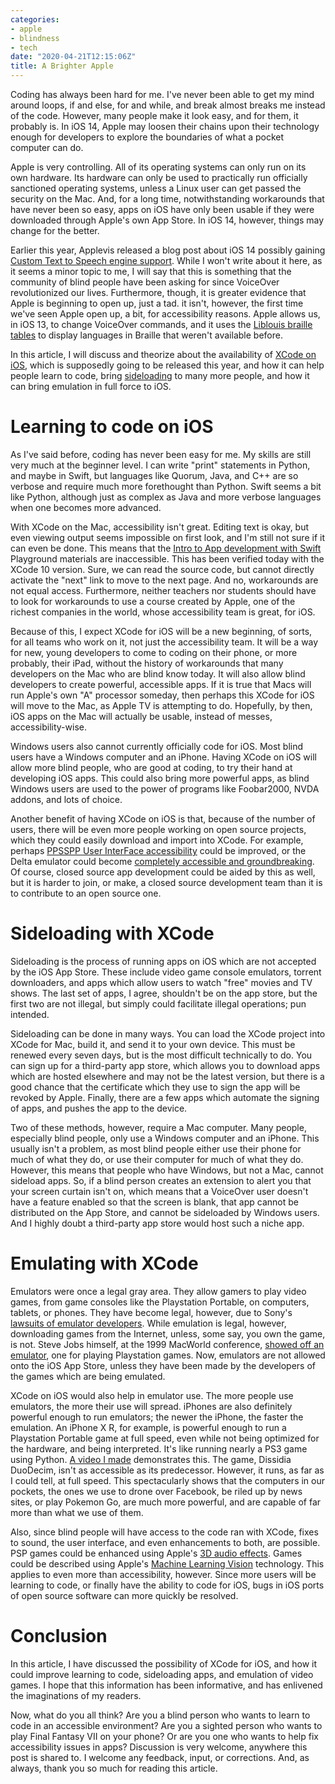 ```yaml
---
categories:
- apple
- blindness
- tech
date: "2020-04-21T12:15:06Z"
title: A Brighter Apple
---
```


Coding has always been hard for me. I've never been able to get my mind
around loops, if and else, for and while, and break almost breaks me
instead of the code. However, many people make it look easy, and for
them, it probably is. In iOS 14, Apple may loosen their chains upon
their technology enough for developers to explore the boundaries of what
a pocket computer can do.

Apple is very controlling. All of its operating systems can only run
on its own hardware. Its hardware can only be used to practically run
officially sanctioned operating systems, unless a Linux user can get
passed the security on the Mac. And, for a long time, notwithstanding
workarounds that have never been so easy, apps on iOS have only been
usable if they were downloaded through Apple's own App Store. In iOS
14, however, things may change for the better.

Earlier this year, Applevis released a blog post about iOS 14 possibly
gaining [Custom Text to Speech engine
support](https://www.applevis.com/blog/apple-reported-be-exploring-ways-let-developers-provide-custom-text-speech-synthesizers-ios).
While I won't write about it here, as it seems a minor topic to me, I
will say that this is something that the community of blind people
have been asking for since VoiceOver revolutionized our lives.
Furthermore, though, it is greater evidence that Apple is beginning to
open up, just a tad. it isn't, however, the first time we've seen
Apple open up, a bit, for accessibility reasons. Apple allows us, in
iOS 13, to change VoiceOver commands, and it uses the [Liblouis
braille tables](http://liblouis.org) to display languages in Braille
that weren't available before.

In this article, I will discuss and theorize about the availability of
[XCode on
iOS](https://www.macrumors.com/2020/04/21/rumor-mobile-version-of-xcode-for-ipad/),
which is supposedly going to be released this year, and how it can help
people learn to code, bring
[sideloading](https://en.wikipedia.org/wiki/Sideloading) to many more
people, and how it can bring emulation in full force to iOS.

Learning to code on iOS
=======================

As I've said before, coding has never been easy for me. My skills are
still very much at the beginner level. I can write "print" statements in
Python, and maybe in Swift, but languages like Quorum, Java, and C++ are
so verbose and require much more forethought than Python. Swift seems a
bit like Python, although just as complex as Java and more verbose
languages when one becomes more advanced.

With XCode on the Mac, accessibility isn't great. Editing text is okay,
but even viewing output seems impossible on first look, and I'm still
not sure if it can even be done. This means that the [Intro to App
development with Swift](https://books.apple.com/book/id1118575552)
Playground materials are inaccessible. This has been verified today with
the XCode 10 version. Sure, we can read the source code, but cannot
directly activate the "next" link to move to the next page. And no,
workarounds are not equal access. Furthermore, neither teachers nor
students should have to look for workarounds to use a course created by
Apple, one of the richest companies in the world, whose accessibility
team is great, for iOS.

Because of this, I expect XCode for iOS will be a new beginning, of
sorts, for all teams who work on it, not just the accessibility team. It
will be a way for new, young developers to come to coding on their
phone, or more probably, their iPad, without the history of workarounds
that many developers on the Mac who are blind know today. It will also
allow blind developers to create powerful, accessible apps. If it is
true that Macs will run Apple's own "A" processor someday, then perhaps
this XCode for iOS will move to the Mac, as Apple TV is attempting to
do. Hopefully, by then, iOS apps on the Mac will actually be usable,
instead of messes, accessibility-wise.

Windows users also cannot currently officially code for iOS. Most blind
users have a Windows computer and an iPhone. Having XCode on iOS will
allow more blind people, who are good at coding, to try their hand at
developing iOS apps. This could also bring more powerful apps,
as blind Windows users are used to the power of programs like
Foobar2000, NVDA addons, and lots of choice.

Another benefit of having XCode on iOS is that, because of the number
of users, there will be even more people working on open source
projects, which they could easily download and import into XCode. For
example, perhaps [PPSSPP User InterFace
accessibility](https://github.com/hrydgard/ppsspp/issues/11696) could
be improved, or the Delta emulator could become [completely accessible
and
groundbreaking](https://github.com/rileytestut/DeltaCore/issues/13).
Of course, closed source app development could be aided by this as
well, but it is harder to join, or make, a closed source development
team than it is to contribute to an open source one.

Sideloading with XCode
======================

Sideloading is the process of running apps on iOS which are not accepted
by the iOS App Store. These include video game console emulators,
torrent downloaders, and apps which allow users to watch "free" movies
and TV shows. The last set of apps, I agree, shouldn't be on the app
store, but the first two are not illegal, but simply could facilitate
illegal operations; pun intended.

Sideloading can be done in many ways. You can load the XCode project
into XCode for Mac, build it, and send it to your own device. This must
be renewed every seven days, but is the most difficult technically to
do. You can sign up for a third-party app store, which allows you to
download apps which are hosted elsewhere and may not be the latest
version, but there is a good chance that the certificate which they use
to sign the app will be revoked by Apple. Finally, there are a few apps
which automate the signing of apps, and pushes the app to the device.

Two of these methods, however, require a Mac computer. Many people,
especially blind people, only use a Windows computer and an iPhone. This
usually isn't a problem, as most blind people either use their phone for
much of what they do, or use their computer for much of what they do.
However, this means that people who have Windows, but not a Mac, cannot
sideload apps. So, if a blind person creates an extension to alert you
that your screen curtain isn't on, which means that a VoiceOver user
doesn't have a feature enabled so that the screen is blank, that app
cannot be distributed on the App Store, and cannot be sideloaded by
Windows users. And I highly doubt a third-party app store would host
such a niche app.

Emulating with XCode
====================

Emulators were once a legal gray area. They allow gamers to play video
games, from game consoles like the Playstation Portable, on computers,
tablets, or phones. They have become legal, however, due to Sony's
[lawsuits of emulator
developers](https://en.wikipedia.org/wiki/Sony_Computer_Entertainment,_Inc._v._Connectix_Corp.).
While emulation is legal, however, downloading games from the Internet,
unless, some say, you own the game, is not. Steve Jobs himself, at the
1999 MacWorld conference, [showed off an
emulator](https://youtu.be/vN2vxYnAZf0?t=5038), one for playing
Playstation games. Now, emulators are not allowed onto the iOS App
Store, unless they have been made by the developers of the games which
are being emulated.

XCode on iOS would also help in emulator use. The more people use
emulators, the more their use will spread. iPhones are also definitely
powerful enough to run emulators; the newer the iPhone, the faster the
emulation. An iPhone X R, for example, is powerful enough to run a
Playstation Portable game at full speed, even while not being
optimized for the hardware, and being interpreted. It's like running
nearly a PS3 game using Python. [A video I
made](https://www.youtube.com/watch?v=tVkYhCmq-dI) demonstrates this.
The game, Dissidia DuoDecim, isn't as accessible as its predecessor.
However, it runs, as far as I could tell, at full speed. This
spectacularly shows that the computers in our pockets, the ones we use
to drone over Facebook, be riled up by news sites, or play Pokemon Go,
are much more powerful, and are capable of far more than what we use
of them.

Also, since blind people will have access to the code ran with XCode,
fixes to sound, the user interface, and even enhancements to both, are
possible. PSP games could be enhanced using Apple's [3D audio
effects](https://developer.apple.com/audio/). Games could be described
using Apple's [Machine Learning
Vision](https://developer.apple.com/documentation/vision) technology.
This applies to even more than accessibility, however. Since more users
will be learning to code, or finally have the ability to code for iOS,
bugs in iOS ports of open source software can more quickly be resolved.

Conclusion
==========

In this article, I have discussed the possibility of XCode for iOS, and
how it could improve learning to code, sideloading apps, and emulation
of video games. I hope that this information has been informative, and
has enlivened the imaginations of my readers.

Now, what do you all think? Are you a blind person who wants to learn to
code in an accessible environment? Are you a sighted person who wants to
play Final Fantasy VII on your phone? Or are you one who wants to help
fix accessibility issues in apps? Discussion is very welcome, anywhere
this post is shared to. I welcome any feedback, input, or corrections.
And, as always, thank you so much for reading this article.
